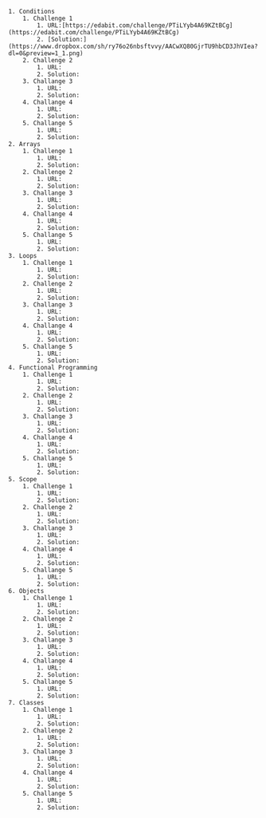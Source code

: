 
    1. Conditions
        1. Challenge 1
            1. URL:[https://edabit.com/challenge/PTiLYyb4A69KZtBCg](https://edabit.com/challenge/PTiLYyb4A69KZtBCg)
            2. [Solution:](https://www.dropbox.com/sh/ry76o26nbsftvvy/AACwXQ80GjrTU9hbCD3JhVIea?dl=0&preview=1_1.png)
        2. Challenge 2
            1. URL:
            2. Solution:
        3. Challange 3
            1. URL:
            2. Solution:
        4. Challange 4
            1. URL:
            2. Solution:
        5. Challange 5
            1. URL:
            2. Solution:        
    2. Arrays
        1. Challenge 1
            1. URL: 
            2. Solution: 
        2. Challenge 2
            1. URL:
            2. Solution:
        3. Challange 3
            1. URL:
            2. Solution:
        4. Challange 4
            1. URL:
            2. Solution:
        5. Challange 5
            1. URL:
            2. Solution:
    3. Loops
        1. Challenge 1
            1. URL: 
            2. Solution: 
        2. Challenge 2
            1. URL:
            2. Solution:
        3. Challange 3
            1. URL:
            2. Solution:
        4. Challange 4
            1. URL:
            2. Solution:
        5. Challange 5
            1. URL:
            2. Solution:            
    4. Functional Programming
        1. Challenge 1
            1. URL: 
            2. Solution: 
        2. Challenge 2
            1. URL:
            2. Solution:
        3. Challange 3
            1. URL:
            2. Solution:
        4. Challange 4
            1. URL:
            2. Solution:
        5. Challange 5
            1. URL:
            2. Solution:
    5. Scope
        1. Challenge 1
            1. URL: 
            2. Solution: 
        2. Challenge 2
            1. URL:
            2. Solution:
        3. Challange 3
            1. URL:
            2. Solution:
        4. Challange 4
            1. URL:
            2. Solution:
        5. Challange 5
            1. URL:
            2. Solution:
    6. Objects
        1. Challenge 1
            1. URL: 
            2. Solution: 
        2. Challenge 2
            1. URL:
            2. Solution:
        3. Challange 3
            1. URL:
            2. Solution:
        4. Challange 4
            1. URL:
            2. Solution:
        5. Challange 5
            1. URL:
            2. Solution:
    7. Classes
        1. Challenge 1
            1. URL: 
            2. Solution: 
        2. Challenge 2
            1. URL:
            2. Solution:
        3. Challange 3
            1. URL:
            2. Solution:
        4. Challange 4
            1. URL:
            2. Solution:
        5. Challange 5
            1. URL:
            2. Solution:
